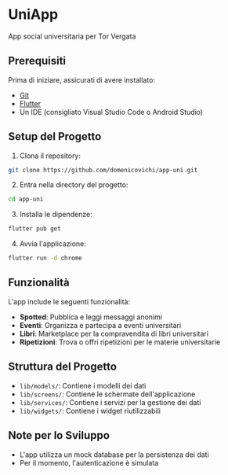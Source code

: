 # UniApp

App social universitaria per Tor Vergata

## Prerequisiti

Prima di iniziare, assicurati di avere installato:

- [Git](https://git-scm.com/downloads)
- [Flutter](https://flutter.dev/docs/get-started/install)
- Un IDE (consigliato Visual Studio Code o Android Studio)

## Setup del Progetto

1. Clona il repository:
```bash
git clone https://github.com/domenicovichi/app-uni.git
```

2. Entra nella directory del progetto:
```bash
cd app-uni
```

3. Installa le dipendenze:
```bash
flutter pub get
```

4. Avvia l'applicazione:
```bash
flutter run -d chrome
```

## Funzionalità

L'app include le seguenti funzionalità:

- **Spotted**: Pubblica e leggi messaggi anonimi
- **Eventi**: Organizza e partecipa a eventi universitari
- **Libri**: Marketplace per la compravendita di libri universitari
- **Ripetizioni**: Trova o offri ripetizioni per le materie universitarie

## Struttura del Progetto

- `lib/models/`: Contiene i modelli dei dati
- `lib/screens/`: Contiene le schermate dell'applicazione
- `lib/services/`: Contiene i servizi per la gestione dei dati
- `lib/widgets/`: Contiene i widget riutilizzabili

## Note per lo Sviluppo

- L'app utilizza un mock database per la persistenza dei dati
- Per il momento, l'autenticazione è simulata
